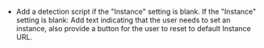 - Add a detection script if the "Instance" setting is blank. If the "Instance" setting is blank: Add text indicating that the user needs to set an instance, also provide a button for the user to reset to default Instance URL. 